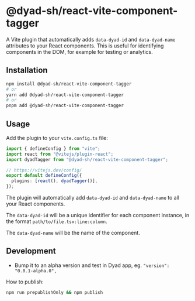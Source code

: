 # @dyad-sh/react-vite-component-tagger

A Vite plugin that automatically adds `data-dyad-id` and `data-dyad-name` attributes to your React components. This is useful for identifying components in the DOM, for example for testing or analytics.

## Installation

```bash
npm install @dyad-sh/react-vite-component-tagger
# or
yarn add @dyad-sh/react-vite-component-tagger
# or
pnpm add @dyad-sh/react-vite-component-tagger
```

## Usage

Add the plugin to your `vite.config.ts` file:

```ts
import { defineConfig } from "vite";
import react from "@vitejs/plugin-react";
import dyadTagger from "@dyad-sh/react-vite-component-tagger";

// https://vitejs.dev/config/
export default defineConfig({
  plugins: [react(), dyadTagger()],
});
```

The plugin will automatically add `data-dyad-id` and `data-dyad-name` to all your React components.

The `data-dyad-id` will be a unique identifier for each component instance, in the format `path/to/file.tsx:line:column`.

The `data-dyad-name` will be the name of the component.

## Development

- Bump it to an alpha version and test in Dyad app, eg. `"version": "0.0.1-alpha.0",`

How to publish:

```sh
npm run prepublishOnly && npm publish
```
